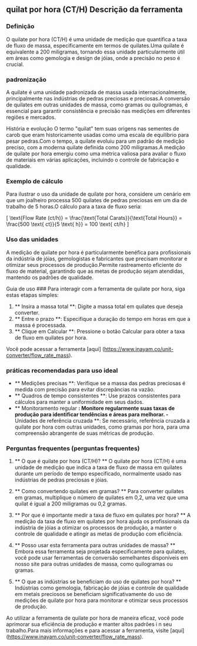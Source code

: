 ## quilat por hora (CT/H) Descrição da ferramenta

### Definição
O quilate por hora (CT/H) é uma unidade de medição que quantifica a taxa de fluxo de massa, especificamente em termos de quilates.Uma quilate é equivalente a 200 miligramas, tornando essa unidade particularmente útil em áreas como gemologia e design de jóias, onde a precisão no peso é crucial.

### padronização
A quilate é uma unidade padronizada de massa usada internacionalmente, principalmente nas indústrias de pedras preciosas e preciosas.A conversão de quilates em outras unidades de massa, como gramas ou quilogramas, é essencial para garantir consistência e precisão nas medições em diferentes regiões e mercados.

História e evolução
O termo "quilat" tem suas origens nas sementes de carob que eram historicamente usadas como uma escala de equilíbrio para pesar pedras.Com o tempo, a quilate evoluiu para um padrão de medição preciso, com a moderna quilate definida como 200 miligramas.A medição de quilate por hora emergiu como uma métrica valiosa para avaliar o fluxo de materiais em várias aplicações, incluindo o controle de fabricação e qualidade.

### Exemplo de cálculo
Para ilustrar o uso da unidade de quilate por hora, considere um cenário em que um joalheiro processa 500 quilates de pedras preciosas em um dia de trabalho de 5 horas.O cálculo para a taxa de fluxo seria:

\[ \text{Flow Rate (ct/h)} = \frac{\text{Total Carats}}{\text{Total Hours}} = \frac{500 \text{ ct}}{5 \text{ h}} = 100 \text{ ct/h} \]

### Uso das unidades
A medição de quilate por hora é particularmente benéfica para profissionais da indústria de jóias, gemologistas e fabricantes que precisam monitorar e otimizar seus processos de produção.Permite rastreamento eficiente do fluxo de material, garantindo que as metas de produção sejam atendidas, mantendo os padrões de qualidade.

Guia de uso ###
Para interagir com a ferramenta de quilate por hora, siga estas etapas simples:
1. ** Insira a massa total **: Digite a massa total em quilates que deseja converter.
2. ** Entre o prazo **: Especifique a duração do tempo em horas em que a massa é processada.
3. ** Clique em Calcular **: Pressione o botão Calcular para obter a taxa de fluxo em quilates por hora.

Você pode acessar a ferramenta [aqui] (https://www.inayam.co/unit-converter/flow_rate_mass).

### práticas recomendadas para uso ideal
- ** Medições precisas **: Verifique se a massa das pedras preciosas é medida com precisão para evitar discrepâncias na vazão.
- ** Quadros de tempo consistentes **: Use prazos consistentes para cálculos para manter a uniformidade em seus dados.
- ** Monitoramento regular **: Monitore regularmente suas taxas de produção para identificar tendências e áreas para melhorar.
-** Unidades de referência cruzada **: Se necessário, referência cruzada a quilate por hora com outras unidades, como gramas por hora, para uma compreensão abrangente de suas métricas de produção.

### Perguntas frequentes (perguntas frequentes)

1. ** O que é quilate por hora (CT/H)? **
O quilate por hora (CT/H) é uma unidade de medição que indica a taxa de fluxo de massa em quilates durante um período de tempo especificado, normalmente usado nas indústrias de pedras preciosas e jóias.

2. ** Como convertendo quilates em gramas? **
Para converter quilates em gramas, multiplique o número de quilates em 0,2, uma vez que uma quilat é igual a 200 miligramas ou 0,2 gramas.

3. ** Por que é importante medir a taxa de fluxo em quilates por hora? **
A medição da taxa de fluxo em quilates por hora ajuda os profissionais da indústria de jóias a otimizar os processos de produção, a manter o controle de qualidade e atingir as metas de produção com eficiência.

4. ** Posso usar esta ferramenta para outras unidades de massa? **
Embora essa ferramenta seja projetada especificamente para quilates, você pode usar ferramentas de conversão semelhantes disponíveis em nosso site para outras unidades de massa, como quilogramas ou gramas.

5. ** O que as indústrias se beneficiam do uso de quilates por hora? **
Indústrias como gemologia, fabricação de jóias e controle de qualidade em metais preciosos se beneficiam significativamente do uso de medições de quilate por hora para monitorar e otimizar seus processos de produção.

Ao utilizar a ferramenta de quilate por hora de maneira eficaz, você pode aprimorar sua eficiência de produção e manter altos padrões i n seu trabalho.Para mais informações e para acessar a ferramenta, visite [aqui] (https://www.inayam.co/unit-converter/flow_rate_mass).